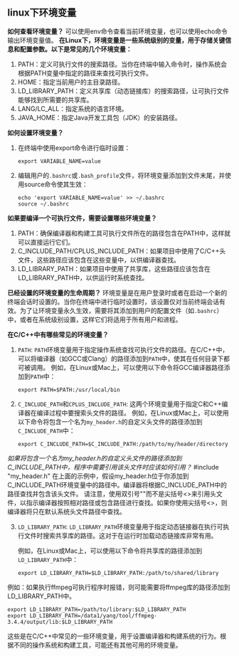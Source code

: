 ## linux下环境变量

**如何查看环境变量？**
可以使用env命令查看当前环境变量，也可以使用echo命令输出环境变量值。
**在Linux下，环境变量是一些系统级别的变量，用于存储关键信息和配置参数。以下是常见的几个环境变量：**
1. PATH：定义可执行文件的搜索路径。当你在终端中输入命令时，操作系统会根据PATH变量中指定的路径来查找可执行文件。
2. HOME：指定当前用户的主目录路径。
3. LD_LIBRARY_PATH：定义共享库（动态链接库）的搜索路径，让可执行文件能够找到所需要的共享库。
4. LANG/LC_ALL：指定系统的语言环境。
5. JAVA_HOME：指定Java开发工具包（JDK）的安装路径。

**如何设置环境变量？**

1. 在终端中使用export命令进行临时设置：
   ```
   export VARIABLE_NAME=value
   ```
2. 编辑用户的`.bashrc`或`.bash_profile`文件，将环境变量添加到文件末尾，并使用source命令使其生效：
   ```
   echo 'export VARIABLE_NAME=value' >> ~/.bashrc
   source ~/.bashrc
   ```
**如果要编译一个可执行文件，需要设置哪些环境变量？**

1. PATH：确保编译器和构建工具可执行文件所在的路径包含在PATH中，这样就可以直接运行它们。
2. C_INCLUDE_PATH/CPLUS_INCLUDE_PATH：如果项目中使用了C/C++头文件，这些路径应该包含在这些变量中，以供编译器查找。
3. LD_LIBRARY_PATH：如果项目中使用了共享库，这些路径应该包含在LD_LIBRARY_PATH中，以供运行时系统查找。

**已经设置的环境变量的生命周期？**
环境变量是在用户登录时或者在启动一个新的终端会话时设置的。当你在终端中进行临时设置时，该设置仅对当前终端会话有效。为了让环境变量永久生效，需要将其添加到用户的配置文件（如`.bashrc`）中，或者在系统级别设置，这样它们将适用于所有用户和进程。

**在C/C++中有哪些常见的环境变量？**

1. `PATH`: `PATH`环境变量用于指定操作系统查找可执行文件的路径。在C/C++中，可以将编译器（如GCC或Clang）的路径添加到`PATH`中，使其在任何目录下都可被调用。
   例如，在Linux或Mac上，可以使用以下命令将GCC编译器路径添加到`PATH`中：
   ```
   export PATH=$PATH:/usr/local/bin
   ```
2. `C_INCLUDE_PATH`和`CPLUS_INCLUDE_PATH`: 这两个环境变量用于指定C和C++编译器在编译过程中要搜索头文件的路径。
   例如，在Linux或Mac上，可以使用以下命令将包含一个名为`my_header.h`的自定义头文件的路径添加到`C_INCLUDE_PATH`中：
   ```
   export C_INCLUDE_PATH=$C_INCLUDE_PATH:/path/to/my/header/directory
   ```
*如果将包含一个名为my_header.h的自定义头文件的路径添加到C_INCLUDE_PATH中，程序中需要引用该头文件时应该如何引用？*
#include "my_header.h"
在上面的示例中，假设my_header.h位于你添加到C_INCLUDE_PATH环境变量中的路径中。编译器将根据C_INCLUDE_PATH中的路径查找并包含该头文件。
请注意，使用双引号""而不是尖括号<>来引用头文件，以指示编译器按照相对路径或包含路径进行查找。如果你使用尖括号<>，则编译器将只在默认系统头文件路径中查找。

3. `LD_LIBRARY_PATH`: `LD_LIBRARY_PATH`环境变量用于指定动态链接器在执行可执行文件时搜索共享库的路径。这对于在运行时加载动态链接库非常有用。

   例如，在Linux或Mac上，可以使用以下命令将共享库的路径添加到`LD_LIBRARY_PATH`中：
   ```
   export LD_LIBRARY_PATH=$LD_LIBRARY_PATH:/path/to/shared/library
   ```
例如：如果执行ffmpeg可执行程序时报错，则可能需要将ffmpeg库的路径添加到LD_LIBRARY_PATH中。
```shell
export LD_LIBRARY_PATH=/path/to/library:$LD_LIBRARY_PATH
export LD_LIBRARY_PATH=/data1/yang/tool/ffmpeg-3.4.4/output/lib:$LD_LIBRARY_PATH
```

这些是在C/C++中常见的一些环境变量，用于设置编译器和构建系统的行为。根据不同的操作系统和构建工具，可能还有其他可用的环境变量。